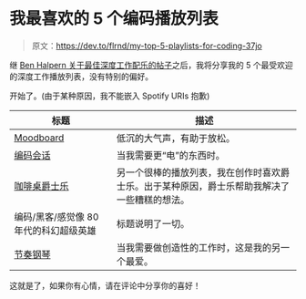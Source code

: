 # 我最喜欢的 5 个编码播放列表

> 原文：<https://dev.to/flrnd/my-top-5-playlists-for-coding-37jo>

继 [Ben Halpern 关于最佳深度工作配乐的帖子](https://dev.to/ben/the-best-deep-work-soundtrack-437k)之后，我将分享我的 5 个最受欢迎的深度工作播放列表，没有特别的偏好。

开始了。(由于某种原因，我不能嵌入 Spotify URIs 抱歉)

| 标题 | 描述 |
| --- | --- |
| [Moodboard](https://open.spotify.com/user/rfpp/playlist/3a3EWf2nNagQSQLvILkMCN?si=fWSTKZazQqOHUWwrfc9H3Q) | 低沉的大气声，有助于放松。 |
| [编码会话](https://open.spotify.com/user/rfpp/playlist/1fUYR6bummmWIFymwXB8Vl?si=T0ng-CMjQSWkVrvDeMJqkw) | 当我需要更“电”的东西时。 |
| [咖啡桌爵士乐](https://open.spotify.com/user/spotify/playlist/37i9dQZF1DWVqfgj8NZEp1?si=aN3U-XrtSOmSRAN76YX9VA) | 另一个很棒的播放列表，我在创作时喜欢爵士乐。出于某种原因，爵士乐帮助我解决了一些糟糕的想法。 |
| 编码/黑客/感觉像 80 年代的科幻超级英雄 | 标题说明了一切。 |
| [节奏钢琴](https://open.spotify.com/user/spotify/playlist/37i9dQZF1DX4sWSpwq3LiO?si=CSPNPmlYQfqGM2uGMp_Z8A) | 当我需要做创造性的工作时，这是我的另一个最爱。 |

这就是了，如果你有心情，请在评论中分享你的喜好！